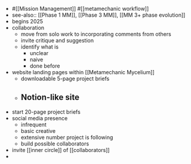 - #[[Mission Management]] #[[metamechanic workflow]]
- see-also:: [[Phase 1 MM]], [[Phase 3 MM]], [[MM 3+ phase evolution]]
- begins 2025
- collaboration
	- move from solo work to incorporating comments from others
	- invite critique and suggestion
	- identify what is
		- unclear
		- naive
		- done before
- website landing pages within [[Metamechanic Mycelium]]
	- downloadable 5-page project briefs
	- Notion-like site
		-
- start 20-page project briefs
- social media presence
	- infrequent
	- basic creative
	- extensive number project is following
	- build possible collaborators
- invite [[inner circle]] of [[collaborators]]
-
